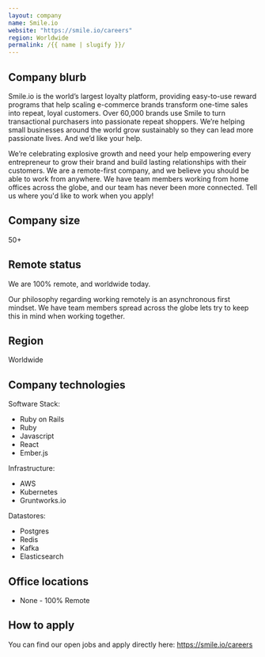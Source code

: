 ```yaml
---
layout: company
name: Smile.io
website: "https://smile.io/careers"
region: Worldwide
permalink: /{{ name | slugify }}/
---
```


## Company blurb

Smile.io is the world’s largest loyalty platform, providing easy-to-use reward programs that help scaling e-commerce brands transform one-time sales into repeat, loyal customers. Over 60,000 brands use Smile to turn transactional purchasers into passionate repeat shoppers. We’re helping small businesses around the world grow sustainably so they can lead more passionate lives. And we’d like your help.

We’re celebrating explosive growth and need your help empowering every entrepreneur to grow their brand and build lasting relationships with their customers. We are a remote-first company, and we believe you should be able to work from anywhere. We have team members working from home offices across the globe, and our team has never been more connected. Tell us where you'd like to work when you apply!

## Company size

50+

## Remote status

We are 100% remote, and worldwide today. 

Our philosophy regarding working remotely is an asynchronous first mindset.  We have team members spread across the globe lets try to keep this in mind when working together.

## Region

Worldwide

## Company technologies

Software Stack:

- Ruby on Rails
- Ruby
- Javascript
- React
- Ember.js

Infrastructure:
- AWS
- Kubernetes
- Gruntworks.io

Datastores:

- Postgres
- Redis
- Kafka
- Elasticsearch


## Office locations

- None - 100% Remote

## How to apply

You can find our open jobs and apply directly here: https://smile.io/careers